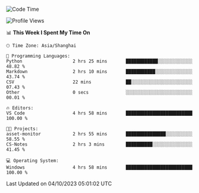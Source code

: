 <!--START_SECTION:waka-->
![Code Time](http://img.shields.io/badge/Code%20Time-1%2C272%20hrs%2059%20mins-blue)

![Profile Views](http://img.shields.io/badge/Profile%20Views-1-blue)

📊 **This Week I Spent My Time On** 

```text
🕑︎ Time Zone: Asia/Shanghai

💬 Programming Languages: 
Python                   2 hrs 25 mins       ████████████░░░░░░░░░░░░░   48.82 % 
Markdown                 2 hrs 10 mins       ███████████░░░░░░░░░░░░░░   43.74 % 
CSV                      22 mins             ██░░░░░░░░░░░░░░░░░░░░░░░   07.43 % 
Other                    0 secs              ░░░░░░░░░░░░░░░░░░░░░░░░░   00.01 % 

🔥 Editors: 
VS Code                  4 hrs 58 mins       █████████████████████████   100.00 % 

🐱‍💻 Projects: 
asset-monitor            2 hrs 55 mins       ███████████████░░░░░░░░░░   58.55 % 
CS-Notes                 2 hrs 3 mins        ██████████░░░░░░░░░░░░░░░   41.45 % 

💻 Operating System: 
Windows                  4 hrs 58 mins       █████████████████████████   100.00 % 
```


 Last Updated on 04/10/2023 05:01:02 UTC
<!--END_SECTION:waka-->